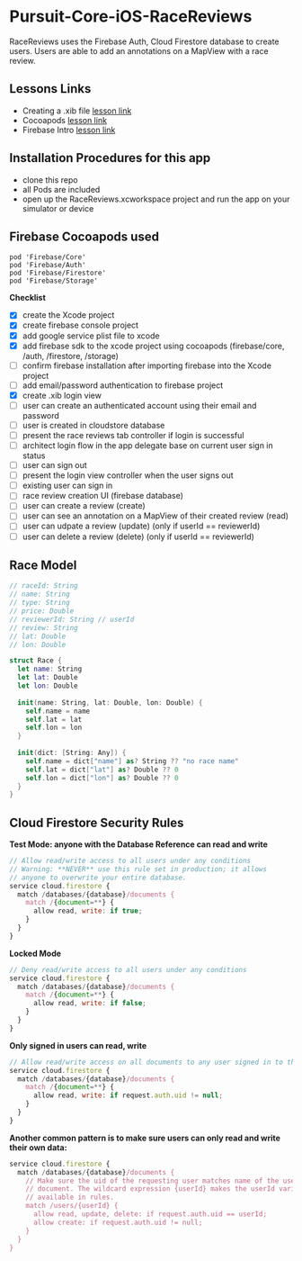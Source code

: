 # Pursuit-Core-iOS-RaceReviews
RaceReviews uses the Firebase Auth,  Cloud Firestore database to create users. Users are able to add an annotations on a MapView with a race review.

## Lessons Links

- Creating a .xib file [lesson link](https://github.com/joinpursuit/Pursuit-Core-iOS/tree/master/units/unit05/lesson-06-xibs) 
- Cocoapods [lesson link](https://github.com/joinpursuit/Pursuit-Core-iOS/tree/master/units/unit05/lesson-07-cocoapods) 
- Firebase Intro [lesson link](https://github.com/joinpursuit/Pursuit-Core-iOS/tree/master/units/unit05/lesson-08-intro-to-firebase-baas)  

## Installation Procedures for this app

- clone this repo 
- all Pods are included 
- open up the RaceReviews.xcworkspace project and run the app on your simulator or device

## Firebase Cocoapods used 

```
pod 'Firebase/Core'
pod 'Firebase/Auth'
pod 'Firebase/Firestore'
pod 'Firebase/Storage'
```

**Checklist**  
- [x] create the Xcode project
- [x] create firebase console project 
- [x] add google service plist file to xcode
- [x] add firebase sdk to the xcode project using cocoapods (firebase/core, /auth, /firestore, /storage)
- [ ] confirm firebase installation after importing firebase into the Xcode project
- [ ] add email/password authentication to firebase project
- [x] create .xib login view
- [ ] user can create an authenticated account using their email and password
- [ ] user is created in cloudstore database
- [ ] present the race reviews tab controller if login is successful
- [ ] architect login flow in the app delegate base on current user sign in status
- [ ] user can sign out
- [ ] present the login view controller when the user signs out
- [ ] existing user can sign in 
- [ ] race review creation UI (firebase database)
- [ ] user can create a review (create)
- [ ] user can see an annotation on a MapView of their created review (read)
- [ ] user can udpate a review (update) (only if userId == reviewerId)
- [ ] user can delete a review (delete) (only if userId == reviewerId)

## Race Model 

```swift 
// raceId: String
// name: String
// type: String
// price: Double
// reviewerId: String // userId
// review: String
// lat: Double
// lon: Double

struct Race {
  let name: String
  let lat: Double
  let lon: Double
  
  init(name: String, lat: Double, lon: Double) {
    self.name = name
    self.lat = lat
    self.lon = lon
  }
  
  init(dict: [String: Any]) {
    self.name = dict["name"] as? String ?? "no race name"
    self.lat = dict["lat"] as? Double ?? 0
    self.lon = dict["lon"] as? Double ?? 0
  }
}
```

## Cloud Firestore Security Rules 

**Test Mode: anyone with the Database Reference can read and write**   
```javascript
// Allow read/write access to all users under any conditions
// Warning: **NEVER** use this rule set in production; it allows
// anyone to overwrite your entire database.
service cloud.firestore {
  match /databases/{database}/documents {
    match /{document=**} {
      allow read, write: if true;
    }
  }
}
```

**Locked Mode**  
```javascript 
// Deny read/write access to all users under any conditions
service cloud.firestore {
  match /databases/{database}/documents {
    match /{document=**} {
      allow read, write: if false;
    }
  }
}
```

**Only signed in users can read, write**   
```javascript 
// Allow read/write access on all documents to any user signed in to the application
service cloud.firestore {
  match /databases/{database}/documents {
    match /{document=**} {
      allow read, write: if request.auth.uid != null;
    }
  }
}
```

**Another common pattern is to make sure users can only read and write their own data:**   
```javascript 
service cloud.firestore {
  match /databases/{database}/documents {
    // Make sure the uid of the requesting user matches name of the user
    // document. The wildcard expression {userId} makes the userId variable
    // available in rules.
    match /users/{userId} {
      allow read, update, delete: if request.auth.uid == userId;
      allow create: if request.auth.uid != null;
    }
  }
}

